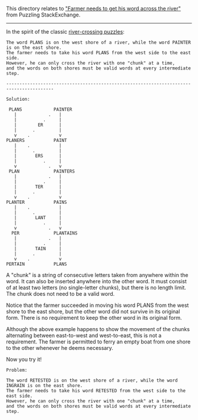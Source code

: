 This directory relates to
["Farmer needs to get his word across the river"](https://puzzling.stackexchange.com/questions/86220/farmer-needs-to-get-his-word-across-the-river/)
from Puzzling StackExchange.

----

In the spirit of the classic [river-crossing puzzles](https://en.wikipedia.org/wiki/River_crossing_puzzle):

    The word PLANS is on the west shore of a river, while the word PAINTER is on the east shore.
    The farmer needs to take his word PLANS from the west side to the east side.
    However, he can only cross the river with one "chunk" at a time,
    and the words on both shores must be valid words at every intermediate step.    
    
    ----------------------------------------------------------------------------------------
    
    Solution:
    
     PLANS            PAINTER
       |            .   |
       |          .     |
       |        ER      |
       |      .         |
       v    .           v
    PLANERS           PAINT
       |    .           |
       |      .         |
       |       ERS      |
       |          .     |
       v            .   v
     PLAN             PAINTERS
       |            .   |
       |          .     |
       |       TER      |
       |      .         |
       v    .           v
    PLANTER           PAINS
       |    .           |
       |      .         |
       |       LANT     |
       |          .     |
       v            .   v
      PER             PLANTAINS
       |            .   |
       |          .     |
       |       TAIN     |
       |      .         |
       v    .           v
    PERTAIN           PLANS

A "chunk" is a string of consecutive letters taken from anywhere within the word.
It can also be inserted anywhere into the other word.  It must consist of at least
two letters (no single-letter chunks), but there is no length limit.  The chunk
does not need to be a valid word.
    
Notice that the farmer succeeded in moving his word PLANS from the west shore to
the east shore, but the other word did not survive in its original form.
There is no requirement to keep the other word in its original form.

Although the above example happens to show the movement of the chunks alternating
between east-to-west and west-to-east, this is not a requirement.  The farmer is
permitted to ferry an empty boat from one shore to the other whenever he deems
necessary.

Now you try it!

    Problem:
    
    The word RETESTED is on the west shore of a river, while the word INGRAIN is on the east shore.
    The farmer needs to take his word RETESTED from the west side to the east side.
    However, he can only cross the river with one "chunk" at a time,
    and the words on both shores must be valid words at every intermediate step.
